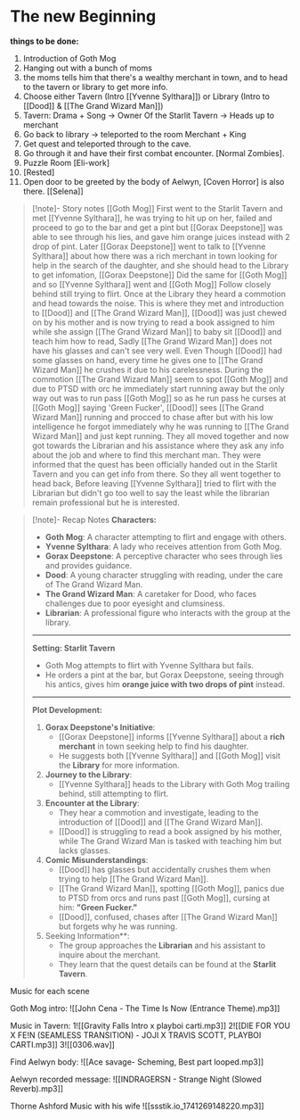 # The new Beginning
**things to be done:**
1. Introduction of Goth Mog
2. Hanging out with a bunch of moms
3. the moms tells him that there's a wealthy merchant in town, and to head to the tavern or library to get more info.
4. Choose either Tavern (Intro [[Yvenne Sylthara]]) or Library (Intro to [[Dood]] & [[The Grand Wizard Man]])
5. Tavern: Drama + Song -> Owner Of the Starlit Tavern -> Heads up to merchant
6. Go back to library -> teleported to the room Merchant + King
7. Get quest and teleported through to the cave.
8. Go through it and have their first combat encounter. [Normal Zombies].
9. Puzzle Room [Eli-work]
10. [Rested]
11. Open door to be greeted by the body of Aelwyn, [Coven Horror] is also there.
[[Selena]]

>[!note]- Story notes
>[[Goth Mog]] First went to the Starlit Tavern and met [[Yvenne Sylthara]], he was trying to hit up on her, failed and proceed to go to the bar and get a pint but [[Gorax Deepstone]] was able to see through his lies, and gave him orange juices instead with 2 drop of pint. Later [[Gorax Deepstone]] went to talk to [[Yvenne Sylthara]] about how there was a rich merchant in town looking for help in the search of the daughter, and she should head to the Library to get infomation, [[Gorax Deepstone]] Did the same for [[Goth Mog]] and so [[Yvenne Sylthara]] went and [[Goth Mog]] Follow closely behind still trying to flirt. Once at the Library they heard a commotion and head towards the noise. This is where they met and introduction to [[Dood]] and [[The Grand Wizard Man]], [[Dood]] was just chewed on by his mother and is now trying to read a book assigned to him while she assign [[The Grand Wizard Man]] to baby sit [[Dood]] and teach him how to read, Sadly [[The Grand Wizard Man]] does not have his glasses and can't see very well. Even Though [[Dood]] had some glasses on hand, every time he gives one to [[The Grand Wizard Man]] he crushes it due to his carelessness. During the commotion [[The Grand Wizard Man]] seem to spot [[Goth Mog]] and due to PTSD with orc he immediately start running away but the only way out was to run pass [[Goth Mog]] so as he run pass he curses at [[Goth Mog]] saying 'Green Fucker', [[Dood]] sees [[The Grand Wizard Man]] running and procced to chase after but with his low intelligence he forgot immediately why he was running to [[The Grand Wizard Man]] and just kept running. They all moved together and now got towards the Librarian and his assistance where they ask any info about the job and where to find this merchant man. They were informed that the quest has been officially handed out in the Starlit Tavern and you can get info from there. So they all went together to head back, Before leaving [[Yvenne Sylthara]] tried to flirt with the Librarian but didn't go too well to say the least while the librarian remain professional but he is interested.

>[!note]- Recap Notes
>**Characters:**
>- **Goth Mog**: A character attempting to flirt and engage with others.
>- **Yvenne Sylthara**: A lady who receives attention from Goth Mog.
>- **Gorax Deepstone**: A perceptive character who sees through lies and provides guidance.
>- **Dood**: A young character struggling with reading, under the care of The Grand Wizard Man.
>- **The Grand Wizard Man**: A caretaker for Dood, who faces challenges due to poor eyesight and clumsiness.
>- **Librarian**: A professional figure who interacts with the group at the library.
>---
>**Setting: Starlit Tavern**
>- Goth Mog attempts to flirt with Yvenne Sylthara but fails.
>- He orders a pint at the bar, but Gorax Deepstone, seeing through his antics, gives him **orange juice with two drops of pint** instead.
>- ---
>**Plot Development:**
>1. **Gorax Deepstone's Initiative**:
 >     - [[Gorax Deepstone]] informs [[Yvenne Sylthara]] about a **rich merchant** in town seeking help to find his daughter.
 >     - He suggests both [[Yvenne Sylthara]] and [[Goth Mog]] visit the **Library** for more information.
 >2. **Journey to the Library**:
 >    - [[Yvenne Sylthara]] heads to the Library with Goth Mog trailing behind, still attempting to flirt. 
 >3. **Encounter at the Library**:
 >    - They hear a commotion and investigate, leading to the introduction of [[Dood]] and [[The Grand Wizard Man]].
 >    - [[Dood]] is struggling to read a book assigned by his mother, while The Grand Wizard Man is tasked with teaching him but lacks glasses.
 >4. **Comic Misunderstandings**:
>     - [[Dood]] has glasses but accidentally crushes them when trying to help [[The Grand Wizard Man]].
 >    - [[The Grand Wizard Man]], spotting [[Goth Mog]], panics due to PTSD from orcs and runs past [[Goth Mog]], cursing at him: **"Green Fucker."**
 >    - [[Dood]], confused, chases after [[The Grand Wizard Man]] but forgets why he was running.
 >5. Seeking Information**:
>     - The group approaches the **Librarian** and his assistant to inquire about the merchant.
 >    - They learn that the quest details can be found at the **Starlit Tavern**.


Music for each scene

Goth Mog intro:
![[John Cena - The Time Is Now (Entrance Theme).mp3]]

Music in Tavern:
1![[Gravity Falls Intro x playboi carti.mp3]]
2![[DIE FOR YOU X FE!N (SEAMLESS TRANSITION) - JOJI X TRAVIS SCOTT, PLAYBOI CARTI.mp3]]
3![[0306.wav]]

Find Aelwyn body:
![[Ace savage- Scheming, Best part looped.mp3]]

Aelwyn recorded message:
![[INDRAGERSN - Strange Night (Slowed  Reverb).mp3]]

Thorne Ashford Music with his wife
![[ssstik.io_1741269148220.mp3]]

